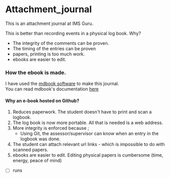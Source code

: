 # Attachment_journal
This is an attachment journal at IMS Guru.

This is better than recording events in a physical log book. Why?
- The integrity of the comments can be proven.
- The timing of the entries can be proven
- papers, printing is too much work.
- ebooks are easier to edit.


### How the ebook is made.
I have used the [mdbook software](https://rust-lang.github.io/mdBook/) to make this journal.\
You can read mdbook's documentation [here](https://rust-lang.github.io/mdBook/)

#### Why an e-book hosted on Github?
1. Reduces paperwork. The student doesn't have to print and scan a logbook.
2. The log book is now more portable. All that is needed is a web address.
3. More integrity is enforced because ;
    -  Using Git, the assessor/supervisor can know when an entry in the logbook was done.
4. The student can attach relevant url links - which is impossible to do with scanned papers.
5. ebooks are easier to edit. Editing physical papers is cumbersome (time, energy, peace of mind)


- [ ] runs
